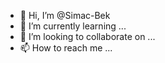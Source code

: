 - 👋 Hi, I’m @Simac-Bek
- 🌱 I’m currently learning ...
- 💞️ I’m looking to collaborate on ...
- 📫 How to reach me ...

<!---
Simac-Bek/Simac-Bek is a ✨ special ✨ repository because its `README.md` (this file) appears on your GitHub profile.
You can click the Preview link to take a look at your changes.
--->
